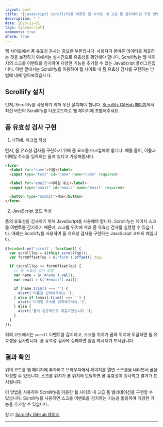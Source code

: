 ```yaml
---
layout: post
title: "[javascript] Scrollify를 이용한 웹 사이트 내 고급 폼 밸리데이션 구현 방법"
description: " "
date: 2023-11-01
tags: [javascript]
comments: true
share: true
---
```


웹 사이트에서 폼 유효성 검사는 중요한 부분입니다. 사용자가 올바른 데이터를 제출하는 것을 보장하기 위해서는 실시간으로 유효성을 확인해야 합니다. Scrollify는 웹 페이지의 스크롤 이벤트를 감지하여 다양한 기능을 추가할 수 있는 JavaScript 플러그인입니다. 이번 글에서는 Scrollify를 이용하여 웹 사이트 내 폼 유효성 검사를 구현하는 방법에 대해 알아보겠습니다.

## Scrollify 설치

먼저, Scrollify를 사용하기 위해 우선 설치해야 합니다. [Scrollify GitHub 페이지](https://github.com/lukehaas/Scrollify)에서 최신 버전의 Scrollify를 다운로드하고 웹 페이지에 포함해주세요.

## 폼 유효성 검사 구현

1. HTML 마크업 작성

먼저, 폼 유효성 검사를 구현하기 위해 폼 요소를 마크업해야 합니다. 예를 들어, 이름과 이메일 주소를 입력하는 폼이 있다고 가정해봅시다.

```html
<form>
  <label for="name">이름</label>
  <input type="text" id="name" name="name" required>

  <label for="email">이메일 주소</label>
  <input type="email" id="email" name="email" required>

  <button type="submit">제출</button>
</form>
```

2. JavaScript 코드 작성

폼의 유효성을 검사하기 위해 JavaScript를 사용해야 합니다. Scrollify는 페이지 스크롤 이벤트를 감지하기 때문에, 스크롤 위치에 따라 폼 유효성 검사를 실행할 수 있습니다. 아래는 Scrollify를 사용하여 폼 유효성 검사를 구현하는 JavaScript 코드의 예입니다.

```javascript
$(window).on('scroll', function() {
  var scrollTop = $(this).scrollTop();
  var formOffsetTop = $('form').offset().top;

  if (scrollTop >= formOffsetTop) {
    // 폼 유효성 검사 실행
    var name = $('#name').val();
    var email = $('#email').val();

    if (name.trim() === '') {
      alert('이름을 입력해주세요.');
    } else if (email.trim() === '') {
      alert('이메일 주소를 입력해주세요.');
    } else {
      alert('폼이 성공적으로 제출되었습니다.');
    }
  }
});
```

위의 코드에서는 `scroll` 이벤트를 감지하고, 스크롤 위치가 폼의 위치에 도달하면 폼 유효성을 검사합니다. 폼 유효성 검사에 실패하면 알림 메시지가 표시됩니다.

## 결과 확인

위의 코드를 웹 페이지에 추가하고 브라우저에서 페이지를 열면 스크롤을 내리면서 폼을 작성할 수 있습니다. 스크롤 위치가 폼 위치에 도달하면 폼 유효성이 검사되고 결과가 표시됩니다.

이 방법을 사용하여 Scrollify를 이용한 웹 사이트 내 고급 폼 밸리데이션을 구현할 수 있습니다. Scrollify를 사용하면 스크롤 이벤트를 감지하는 기능을 활용하여 다양한 기능을 추가할 수 있습니다.

참고: [Scrollify GitHub 페이지](https://github.com/lukehaas/Scrollify)

---